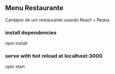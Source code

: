 ## Menu Restaurante

Cardápio de um restaurante usando React + Redux

### install dependencies

npm install

### serve with hot reload at localhost:3000

npm start
